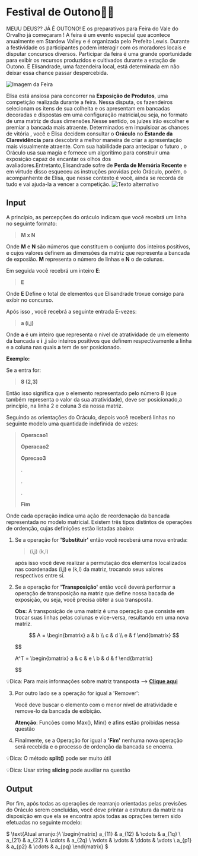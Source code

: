 # Festival de Outono🎃🍂

MEUU DEUS?? JÁ É OUTONO! E os preparativos para Feira do Vale do Orvalho já começaram ! A feira é um evento especial que acontece anualmente em Stardew Valley e é organizada pelo Prefeito Lewis. Durante a festividade os participantes podem interagir com os moradores locais e disputar concursos diversos. Participar da feira é uma grande oportunidade para exibir os recursos produzidos e cultivados durante a estação de Outono. E Elisandrade, uma fazendeira local, está determinada em não deixar essa chance passar despercebida.

![Imagem da Feira](https://stardewvalleywiki.com/mediawiki/images/thumb/4/45/StardewValleyFair.png/1200px-StardewValleyFair.png)

Elisa está ansiosa para concorrer na **Exposição de Produtos**, uma competição realizada durante a feira. Nessa disputa, os fazendeiros selecionam os itens de sua colheita e os apresentam em bancadas decoradas e dispostas em uma configuração matricial,ou seja, no formato de uma matriz de duas dimensões.Nesse sentido, os juízes irão escolher e premiar a bancada mais atraente. Determinados em impulsioar as chances de vitória , você e Elisa decidem consultar o **Oráculo** no **Estande da Clarevidência** para descobrir a melhor maneira de criar a apresentação mais visualmente atraente. Com sua habilidade para antecipar o futuro , o Oráculo usa sua magia e fornece um algorítimo para construir uma exposição capaz de encantar os olhos dos avaliadores.Entretanto,Elisandrade sofre de **Perda de Memória Recente** e em virtude disso esqueceu as instruções providas pelo Oráculo, porém, o acompanhente de Elisa, que nesse contexto é você, ainda se recorda de tudo e vai ajuda-la a vencer a competição.
![Texto alternativo](https://assetsio.gnwcdn.com/stardew-valley-festivals-header.jpg?width=1200&height=1200&fit=bounds&quality=70&format=jpg&auto=webp)

## Input

A princípio, as percepções do oráculo indicam que você recebrá um linha no seguinte formato:

> **M x N**

Onde **M** e **N** são números que constituem o conjunto dos inteiros positivos, e cujos valores definem as dimensões da matriz que representa a bancada de exposião. **M** representa o número de linhas e **N** o de colunas.

Em seguida você recebrá um inteiro **E**:

> **E**

Onde **E** Define o total de elementos que Elisandrade troxue consigo para exibir no concurso.

Após isso , você recebrá a seguinte entrada E-vezes:

> **a (i,j)**

Onde **a** é um inteiro que representa o nível de atratividade de um elemento da bancada e **i** ,**j** são inteiros positivos que definem respectivamente a linha e a coluna nas quais **a** tem de ser posicionado.

**Exemplo:**

Se a entra for:

> **8 (2,3)**

Então isso significa que o elemento representado pelo número 8 (que também representa o valor da sua atratividade), deve ser posicionado,a princípio, na linha 2 e coluna 3 da nossa matriz.

Seguindo as orientações do Oráculo, depois você receberá linhas no seguinte modelo uma quantidade indefinida de vezes:

> **Operacao1**
>
> **Operacao2**
>
> **Oprecao3**
>
> .
>
> .
>
> .
>
> **Fim**

Onde cada operação indica uma ação de reordenação da bancada representada no modelo matricial. Existem três tipos distintos de operações de ordenção, cujas definições estão listadas abaixo:

1. Se a operação for **'Substituir'** então você receberá uma nova entrada:

   > (i,j) (k,l)

   após isso você deve realizar a permutação dos elementos localizados nas coordenadas (i,j) e (k,l) da matriz, trocando seus valores respectivos entre si.

2. Se a operação for **'Transposição'** então você deverá performar a operação de transposição na matriz que define nossa bacada de exposição, ou seja, você precisa obter a sua transposta.

   **Obs:**
   A transposição de uma matriz é uma operação que consiste em trocar suas linhas pelas colunas e vice-versa, resultando em uma nova matriz.

   $$
   A = \begin{bmatrix}
   a & b \\
   c & d \\
   e & f
   \end{bmatrix}
   $$

   $$

   A^T = \begin{bmatrix}
   a & c & e \\
   b & d & f
   \end{bmatrix}


   $$

💡Dica: Para mais informações sobre matriz transposta —> **[Clique aqui](https://www.todamateria.com.br/matriz-transposta/)**

3. Por outro lado se a operação for igual a 'Remover':

   Você deve buscar o elemento com o menor nível de atratividade e remove-lo da bancada de exibição.

   **Atenção**: Funcões como Max(), Min() e afins estão proibidas nessa questão

4. Finalmente, se a Operação for igual a **'Fim'** nenhuma nova operação será recebida e o processo de ordenção da bancada se encerra.

💡Dica: O método **split()** pode ser muito útil

💡Dica: Usar string **slicing** pode auxiliar na questão

## Output

Por fim, após todas as operações de rearranjo orientadas pelas previsões do Oráculo serem concluídas, você deve printar a estrutura da matriz na disposição em que ela se encontra após todas as oprações terrem sido efetuadas no seguinte modelo:

$
\text{Atual arranjo:}\\
\begin{matrix}
a_{11} & a_{12} & \cdots & a_{1q} \\
a_{21} & a_{22} & \cdots & a_{2q} \\
\vdots & \vdots & \ddots & \vdots \\
a_{p1} & a_{p2} & \cdots & a_{pq}
\end{matrix} 
$
